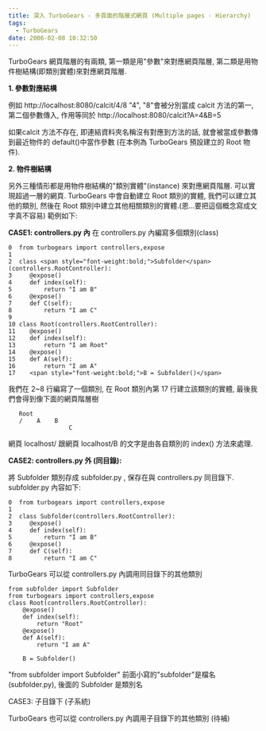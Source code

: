 ```yaml
---
title: 深入 TurboGears - 多頁面的階層式網頁 (Multiple pages - Hierarchy)
tags:
  - TurboGears
date: 2006-02-08 10:32:50
---
```


TurboGears 網頁階層的有兩類, 第一類是用"參數"來對應網頁階層, 第二類是用物件樹結構(即類別實體)來對應網頁階層. 

<span style="font-weight:bold;">1\. 參數對應結構
</span>

例如 http://localhost:8080/calcit/4/8
"4", "8"會被分別當成 calcit 方法的第一,第二個參數傳入, 作用等同於
http://localhost:8080/calcit?A=4&B=5

如果calcit 方法不存在, 即連結資料夾名稱沒有對應到方法的話, 就會被當成參數傳到最近物件的 default()中當作參數 (在本例為 TurboGears 預設建立的 Root 物件).

<span style="font-weight:bold;">2\. 物件樹結構</span>

另外三種情形都是用物件樹結構的"類別實體"(instance) 來對應網頁階層. 可以實現超過一層的網頁. TurboGears 中會自動建立 Root 類別的實體, 我們可以建立其他的類別, 然後在 Root 類別中建立其他相關類別的實體.(恩...要把這個概念寫成文字真不容易) 範例如下:

<span style="font-weight:bold;">CASE1: controllers.py 內</span>
在 controllers.py 內編寫多個類別(class)

```
0  from turbogears import controllers,expose
1
2  class <span style="font-weight:bold;">Subfolder</span>(controllers.RootController):
3     @expose()
4     def index(self):
5         return "I am B"
6     @expose()
7     def C(self):
8         return "I am C"
9
10 class Root(controllers.RootController):
11    @expose()
12    def index(self):
13        return "I am Root"
14    @expose()
15    def A(self):
16        return "I am A"
17    <span style="font-weight:bold;">B = Subfolder()</span>
```

我們在 2~8 行編寫了一個類別, 在 Root 類別內第 17 行建立該類別的實體, 最後我們會得到像下面的網頁階層樹
```
   Root
   /    A    B
                 C
```
網頁 localhost/ 跟網頁 localhost/B 的文字是由各自類別的 index() 方法來處理.

<span style="font-weight:bold;">CASE2: controllers.py 外 (同目錄):</span>

將 Subfolder 類別存成 subfolder.py , 保存在與 controllers.py 同目錄下. subfolder.py 內容如下:

```
0  from turbogears import controllers,expose
1
2  class Subfolder(controllers.RootController):
3     @expose()
4     def index(self):
5         return "I am B"
6     @expose()
7     def C(self):
8         return "I am C"
```

TurboGears 可以從 controllers.py 內調用同目錄下的其他類別

```
from subfolder import Subfolder
from turbogears import controllers,expose
class Root(controllers.RootController):
    @expose()
    def index(self):
        return "Root"
    @expose()
    def A(self):
        return "I am A"

    B = Subfolder()
```

"from subfolder import Subfolder" 前面小寫的"subfolder"是檔名 (subfolder.py), 後面的 Subfolder 是類別名

CASE3: 子目錄下 (子系統)

TurboGears 也可以從 controllers.py 內調用子目錄下的其他類別
(待補)
